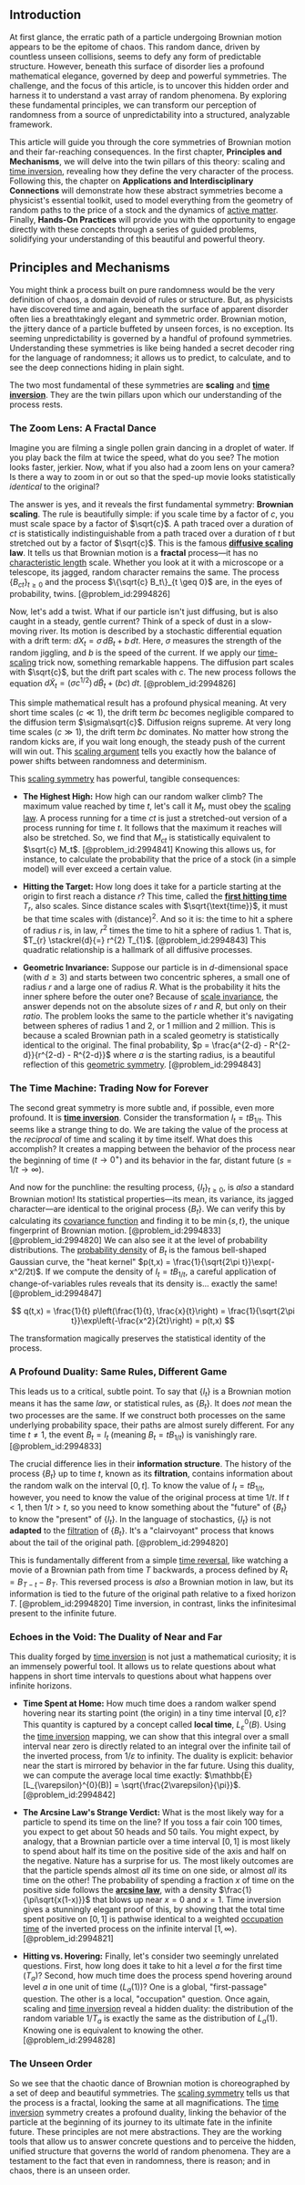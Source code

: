 ## Introduction
At first glance, the erratic path of a particle undergoing Brownian motion appears to be the epitome of chaos. This random dance, driven by countless unseen collisions, seems to defy any form of predictable structure. However, beneath this surface of disorder lies a profound mathematical elegance, governed by deep and powerful symmetries. The challenge, and the focus of this article, is to uncover this hidden order and harness it to understand a vast array of random phenomena. By exploring these fundamental principles, we can transform our perception of randomness from a source of unpredictability into a structured, analyzable framework.

This article will guide you through the core symmetries of Brownian motion and their far-reaching consequences. In the first chapter, **Principles and Mechanisms**, we will delve into the twin pillars of this theory: scaling and [time inversion](@article_id:185652), revealing how they define the very character of the process. Following this, the chapter on **Applications and Interdisciplinary Connections** will demonstrate how these abstract symmetries become a physicist's essential toolkit, used to model everything from the geometry of random paths to the price of a stock and the dynamics of [active matter](@article_id:185675). Finally, **Hands-On Practices** will provide you with the opportunity to engage directly with these concepts through a series of guided problems, solidifying your understanding of this beautiful and powerful theory.

## Principles and Mechanisms

You might think a process built on pure randomness would be the very definition of chaos, a domain devoid of rules or structure. But, as physicists have discovered time and again, beneath the surface of apparent disorder often lies a breathtakingly elegant and symmetric order. Brownian motion, the jittery dance of a particle buffeted by unseen forces, is no exception. Its seeming unpredictability is governed by a handful of profound symmetries. Understanding these symmetries is like being handed a secret decoder ring for the language of randomness; it allows us to predict, to calculate, and to see the deep connections hiding in plain sight.

The two most fundamental of these symmetries are **scaling** and **[time inversion](@article_id:185652)**. They are the twin pillars upon which our understanding of the process rests.

### The Zoom Lens: A Fractal Dance

Imagine you are filming a single pollen grain dancing in a droplet of water. If you play back the film at twice the speed, what do you see? The motion looks faster, jerkier. Now, what if you also had a zoom lens on your camera? Is there a way to zoom in or out so that the sped-up movie looks statistically *identical* to the original?

The answer is yes, and it reveals the first fundamental symmetry: **Brownian scaling**. The rule is beautifully simple: if you scale time by a factor of $c$, you must scale space by a factor of $\sqrt{c}$. A path traced over a duration of $ct$ is statistically indistinguishable from a path traced over a duration of $t$ but stretched out by a factor of $\sqrt{c}$. This is the famous **[diffusive scaling](@article_id:263308) law**. It tells us that Brownian motion is a **fractal** process—it has no [characteristic length](@article_id:265363) scale. Whether you look at it with a microscope or a telescope, its jagged, random character remains the same. The process $\{B_{ct}\}_{t \geq 0}$ and the process $\{\sqrt{c} B_t\}_{t \geq 0}$ are, in the eyes of probability, twins. [@problem_id:2994826]

Now, let's add a twist. What if our particle isn't just diffusing, but is also caught in a steady, gentle current? Think of a speck of dust in a slow-moving river. Its motion is described by a stochastic differential equation with a drift term: $dX_{t}=\sigma\,dB_{t}+b\,dt$. Here, $\sigma$ measures the strength of the random jiggling, and $b$ is the speed of the current. If we apply our [time-scaling](@article_id:189624) trick now, something remarkable happens. The diffusion part scales with $\sqrt{c}$, but the drift part scales with $c$. The new process follows the equation $d\widetilde{X}_{t} = (\sigma c^{1/2})\,d\widetilde{B}_{t} + (bc)\,dt$. [@problem_id:2994826]

This simple mathematical result has a profound physical meaning. At very short time scales ($c \ll 1$), the drift term $bc$ becomes negligible compared to the diffusion term $\sigma\sqrt{c}$. Diffusion reigns supreme. At very long time scales ($c \gg 1$), the drift term $bc$ dominates. No matter how strong the random kicks are, if you wait long enough, the steady push of the current will win out. This [scaling argument](@article_id:271504) tells you exactly how the balance of power shifts between randomness and determinism.

This [scaling symmetry](@article_id:161526) has powerful, tangible consequences:

*   **The Highest High:** How high can our random walker climb? The maximum value reached by time $t$, let's call it $M_t$, must obey the [scaling law](@article_id:265692). A process running for a time $ct$ is just a stretched-out version of a process running for time $t$. It follows that the maximum it reaches will also be stretched. So, we find that $M_{ct}$ is statistically equivalent to $\sqrt{c} M_t$. [@problem_id:2994841] Knowing this allows us, for instance, to calculate the probability that the price of a stock (in a simple model) will ever exceed a certain value.

*   **Hitting the Target:** How long does it take for a particle starting at the origin to first reach a distance $r$? This time, called the **[first hitting time](@article_id:265812)** $T_r$, also scales. Since distance scales with $\sqrt{\text{time}}$, it must be that time scales with $(\text{distance})^2$. And so it is: the time to hit a sphere of radius $r$ is, in law, $r^2$ times the time to hit a sphere of radius $1$. That is, $T_{r} \stackrel{d}{=} r^{2} T_{1}$. [@problem_id:2994843] This quadratic relationship is a hallmark of all diffusive processes.

*   **Geometric Invariance:** Suppose our particle is in $d$-dimensional space (with $d \ge 3$) and starts between two concentric spheres, a small one of radius $r$ and a large one of radius $R$. What is the probability it hits the inner sphere before the outer one? Because of [scale invariance](@article_id:142718), the answer depends not on the absolute sizes of $r$ and $R$, but only on their *ratio*. The problem looks the same to the particle whether it's navigating between spheres of radius 1 and 2, or 1 million and 2 million. This is because a scaled Brownian path in a scaled geometry is statistically identical to the original. The final probability, $p = \frac{a^{2-d} - R^{2-d}}{r^{2-d} - R^{2-d}}$ where $a$ is the starting radius, is a beautiful reflection of this [geometric symmetry](@article_id:188565). [@problem_id:2994843]

### The Time Machine: Trading Now for Forever

The second great symmetry is more subtle and, if possible, even more profound. It is **[time inversion](@article_id:185652)**. Consider the transformation $I_t = tB_{1/t}$. This seems like a strange thing to do. We are taking the value of the process at the *reciprocal* of time and scaling it by time itself. What does this accomplish? It creates a mapping between the behavior of the process near the beginning of time ($t \to 0^+$) and its behavior in the far, distant future ($s=1/t \to \infty$).

And now for the punchline: the resulting process, $\{I_t\}_{t \geq 0}$, is *also* a standard Brownian motion! Its statistical properties—its mean, its variance, its jagged character—are identical to the original process $\{B_t\}$. We can verify this by calculating its [covariance function](@article_id:264537) and finding it to be $\min\{s,t\}$, the unique fingerprint of Brownian motion. [@problem_id:2994833] [@problem_id:2994820] We can also see it at the level of probability distributions. The [probability density](@article_id:143372) of $B_t$ is the famous bell-shaped Gaussian curve, the "heat kernel" $p(t,x) = \frac{1}{\sqrt{2\pi t}}\exp(-x^2/2t)$. If we compute the density of $I_t = tB_{1/t}$, a careful application of change-of-variables rules reveals that its density is... exactly the same! [@problem_id:2994847]

$$
q(t,x) = \frac{1}{t} p\left(\frac{1}{t}, \frac{x}{t}\right) = \frac{1}{\sqrt{2\pi t}}\exp\left(-\frac{x^2}{2t}\right) = p(t,x)
$$

The transformation magically preserves the statistical identity of the process.

### A Profound Duality: Same Rules, Different Game

This leads us to a critical, subtle point. To say that $\{I_t\}$ is a Brownian motion means it has the same *law*, or statistical rules, as $\{B_t\}$. It does *not* mean the two processes are the same. If we construct both processes on the same underlying probability space, their paths are almost surely different. For any time $t \neq 1$, the event $B_t = I_t$ (meaning $B_t = tB_{1/t}$) is vanishingly rare. [@problem_id:2994833]

The crucial difference lies in their **information structure**. The history of the process $\{B_t\}$ up to time $t$, known as its **filtration**, contains information about the random walk on the interval $[0,t]$. To know the value of $I_t = tB_{1/t}$, however, you need to know the value of the original process at time $1/t$. If $t < 1$, then $1/t > t$, so you need to know something about the "future" of $\{B_t\}$ to know the "present" of $\{I_t\}$. In the language of stochastics, $\{I_t\}$ is not **adapted** to the [filtration](@article_id:161519) of $\{B_t\}$. It's a "clairvoyant" process that knows about the tail of the original path. [@problem_id:2994820]

This is fundamentally different from a simple [time reversal](@article_id:159424), like watching a movie of a Brownian path from time $T$ backwards, a process defined by $R_t = B_{T-t} - B_T$. This reversed process is *also* a Brownian motion in law, but its information is tied to the future of the original path relative to a fixed horizon $T$. [@problem_id:2994820] Time inversion, in contrast, links the infinitesimal present to the infinite future.

### Echoes in the Void: The Duality of Near and Far

This duality forged by [time inversion](@article_id:185652) is not just a mathematical curiosity; it is an immensely powerful tool. It allows us to relate questions about what happens in short time intervals to questions about what happens over infinite horizons.

*   **Time Spent at Home:** How much time does a random walker spend hovering near its starting point (the origin) in a tiny time interval $[0, \varepsilon]$? This quantity is captured by a concept called **local time**, $L_\varepsilon^0(B)$. Using the [time inversion](@article_id:185652) mapping, we can show that this integral over a small interval near zero is directly related to an integral over the infinite tail of the inverted process, from $1/\varepsilon$ to infinity. The duality is explicit: behavior near the start is mirrored by behavior in the far future. Using this duality, we can compute the average local time exactly: $\mathbb{E}[L_{\varepsilon}^{0}(B)] = \sqrt{\frac{2\varepsilon}{\pi}}$. [@problem_id:2994842]

*   **The Arcsine Law's Strange Verdict:** What is the most likely way for a particle to spend its time on the line? If you toss a fair coin 100 times, you expect to get about 50 heads and 50 tails. You might expect, by analogy, that a Brownian particle over a time interval $[0,1]$ is most likely to spend about half its time on the positive side of the axis and half on the negative. Nature has a surprise for us. The most likely outcomes are that the particle spends almost *all* its time on one side, or almost *all* its time on the other! The probability of spending a fraction $x$ of time on the positive side follows the **[arcsine law](@article_id:267840)**, with a density $\frac{1}{\pi\sqrt{x(1-x)}}$ that blows up near $x=0$ and $x=1$. Time inversion gives a stunningly elegant proof of this, by showing that the total time spent positive on $[0,1]$ is pathwise identical to a weighted [occupation time](@article_id:198886) of the inverted process on the infinite interval $[1, \infty)$. [@problem_id:2994821]

*   **Hitting vs. Hovering:** Finally, let's consider two seemingly unrelated questions. First, how long does it take to hit a level $a$ for the first time ($T_a$)? Second, how much time does the process spend hovering around level $a$ in one unit of time ($L_a(1)$)? One is a global, "first-passage" question. The other is a local, "occupation" question. Once again, scaling and [time inversion](@article_id:185652) reveal a hidden duality: the distribution of the random variable $1/T_a$ is exactly the same as the distribution of $L_a(1)$. Knowing one is equivalent to knowing the other. [@problem_id:2994828]

### The Unseen Order

So we see that the chaotic dance of Brownian motion is choreographed by a set of deep and beautiful symmetries. The [scaling symmetry](@article_id:161526) tells us that the process is a fractal, looking the same at all magnifications. The [time inversion](@article_id:185652) symmetry creates a profound duality, linking the behavior of the particle at the beginning of its journey to its ultimate fate in the infinite future. These principles are not mere abstractions. They are the working tools that allow us to answer concrete questions and to perceive the hidden, unified structure that governs the world of random phenomena. They are a testament to the fact that even in randomness, there is reason; and in chaos, there is an unseen order.